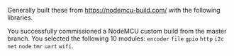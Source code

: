 Generally built these from <https://nodemcu-build.com/> with the following libraries.

You successfully commissioned a NodeMCU custom build from the master branch. You selected the
following 10 modules: `encoder` `file` `gpio` `http` `i2c` `net` `node` `tmr` `uart` `wifi`.